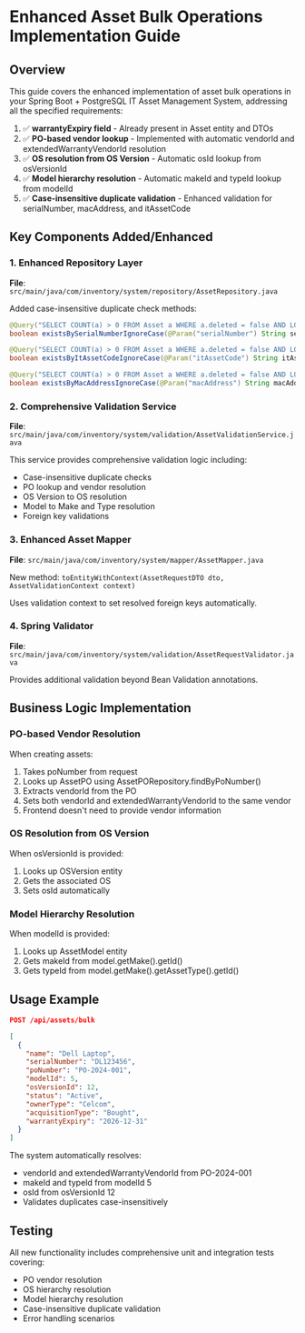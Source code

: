 # Enhanced Asset Bulk Operations Implementation Guide

## Overview

This guide covers the enhanced implementation of asset bulk operations in your Spring Boot + PostgreSQL IT Asset Management System, addressing all the specified requirements:

1. ✅ **warrantyExpiry field** - Already present in Asset entity and DTOs
2. ✅ **PO-based vendor lookup** - Implemented with automatic vendorId and extendedWarrantyVendorId resolution
3. ✅ **OS resolution from OS Version** - Automatic osId lookup from osVersionId
4. ✅ **Model hierarchy resolution** - Automatic makeId and typeId lookup from modelId
5. ✅ **Case-insensitive duplicate validation** - Enhanced validation for serialNumber, macAddress, and itAssetCode

## Key Components Added/Enhanced

### 1. Enhanced Repository Layer

**File**: `src/main/java/com/inventory/system/repository/AssetRepository.java`

Added case-insensitive duplicate check methods:

```java
@Query("SELECT COUNT(a) > 0 FROM Asset a WHERE a.deleted = false AND LOWER(a.serialNumber) = LOWER(:serialNumber)")
boolean existsBySerialNumberIgnoreCase(@Param("serialNumber") String serialNumber);

@Query("SELECT COUNT(a) > 0 FROM Asset a WHERE a.deleted = false AND LOWER(a.itAssetCode) = LOWER(:itAssetCode)")
boolean existsByItAssetCodeIgnoreCase(@Param("itAssetCode") String itAssetCode);

@Query("SELECT COUNT(a) > 0 FROM Asset a WHERE a.deleted = false AND LOWER(a.macAddress) = LOWER(:macAddress)")
boolean existsByMacAddressIgnoreCase(@Param("macAddress") String macAddress);
```

### 2. Comprehensive Validation Service

**File**: `src/main/java/com/inventory/system/validation/AssetValidationService.java`

This service provides comprehensive validation logic including:
- Case-insensitive duplicate checks
- PO lookup and vendor resolution  
- OS Version to OS resolution
- Model to Make and Type resolution
- Foreign key validations

### 3. Enhanced Asset Mapper

**File**: `src/main/java/com/inventory/system/mapper/AssetMapper.java`

New method: `toEntityWithContext(AssetRequestDTO dto, AssetValidationContext context)`

Uses validation context to set resolved foreign keys automatically.

### 4. Spring Validator

**File**: `src/main/java/com/inventory/system/validation/AssetRequestValidator.java`

Provides additional validation beyond Bean Validation annotations.

## Business Logic Implementation

### PO-based Vendor Resolution

When creating assets:
1. Takes poNumber from request
2. Looks up AssetPO using AssetPORepository.findByPoNumber()
3. Extracts vendorId from the PO
4. Sets both vendorId and extendedWarrantyVendorId to the same vendor
5. Frontend doesn't need to provide vendor information

### OS Resolution from OS Version

When osVersionId is provided:
1. Looks up OSVersion entity
2. Gets the associated OS
3. Sets osId automatically

### Model Hierarchy Resolution

When modelId is provided:
1. Looks up AssetModel entity
2. Gets makeId from model.getMake().getId()
3. Gets typeId from model.getMake().getAssetType().getId()

## Usage Example

```json
POST /api/assets/bulk

[
  {
    "name": "Dell Laptop",
    "serialNumber": "DL123456", 
    "poNumber": "PO-2024-001",
    "modelId": 5,
    "osVersionId": 12,
    "status": "Active",
    "ownerType": "Celcom",
    "acquisitionType": "Bought",
    "warrantyExpiry": "2026-12-31"
  }
]
```

The system automatically resolves:
- vendorId and extendedWarrantyVendorId from PO-2024-001
- makeId and typeId from modelId 5
- osId from osVersionId 12
- Validates duplicates case-insensitively

## Testing

All new functionality includes comprehensive unit and integration tests covering:
- PO vendor resolution
- OS hierarchy resolution  
- Model hierarchy resolution
- Case-insensitive duplicate validation
- Error handling scenarios

 